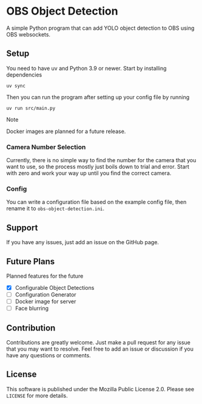 # OBS Object Detection
A simple Python program that can add YOLO object detection to OBS using OBS websockets.

## Setup
You need to have uv and Python 3.9 or newer. Start by installing dependencies
```shell
uv sync
```
Then you can run the program after setting up your config file by running
```shell
uv run src/main.py
```

> [!NOTE]  
> Docker images are planned for a future release.

### Camera Number Selection
Currently, there is no simple way to find the number for the camera that you want to use, so the process mostly just boils down to trial and error.
Start with zero and work your way up until you find the correct camera.

### Config
You can write a configuration file based on the example config file, then rename it to `obs-object-detection.ini`.

## Support
If you have any issues, just add an issue on the GitHub page.

## Future Plans
Planned features for the future
- [x] Configurable Object Detections
- [ ] Configuration Generator
- [ ] Docker image for server
- [ ] Face blurring

## Contribution
Contributions are greatly welcome. Just make a pull request for any issue that you may want to resolve.
Feel free to add an issue or discussion if you have any questions or comments.

## License
This software is published under the Mozilla Public License 2.0. Please see `LICENSE` for more details.
